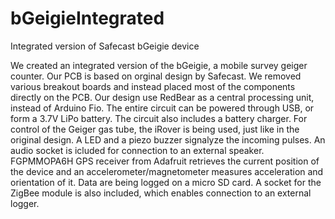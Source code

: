 # bGeigieIntegrated
Integrated version of Safecast bGeigie device

We created an integrated version of the bGeigie, a mobile survey geiger counter. Our PCB is based on orginal design by Safecast. We removed various breakout boards and instead placed most of the components directly on the PCB. Our design use RedBear as a central processing unit, instead of Arduino Fio. The entire circuit can be powered through USB, or form a 3.7V LiPo battery. The circuit also includes a battery charger. For control of the Geiger gas tube, the iRover is being used, just like in the original design. A LED and a piezo buzzer signalyze the incoming pulses. An audio socket is icluded for connection to an external speaker. FGPMMOPA6H GPS receiver from Adafruit retrieves the current position of the device and an accelerometer/magnetometer measures acceleration and orientation of it. Data are being logged on a micro SD card. A socket for the ZigBee module is also included, which enables connection to an external logger.